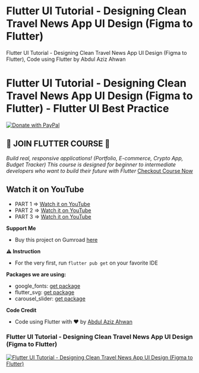 # Flutter UI Tutorial - Designing Clean Travel News App UI Design (Figma to Flutter)

Flutter UI Tutorial - Designing Clean Travel News App UI Design (Figma to Flutter), Code using Flutter by Abdul Aziz Ahwan

# Flutter UI Tutorial - Designing Clean Travel News App UI Design (Figma to Flutter) - Flutter UI Best Practice

[![Donate with PayPal](https://raw.githubusercontent.com/aha999/DonateButtons/master/Paypal.png)](https://paypal.me/abdulazizahwan)

## 🔖 JOIN FLUTTER COURSE 🔖

_Build real, responsive applications! (Portfolio, E-commerce, Crypto App, Budget Tracker)
This course is designed for beginner to intermediate developers who want to build their future with Flutter_
[Checkout Course Now](https://gumroad.com/a/659170419/fqamxr)

## Watch it on YouTube

- PART 1 => [Watch it on YouTube](https://youtu.be/sTVGTbGW_uw)
- PART 2 => [Watch it on YouTube](https://youtu.be/DTeBHZtqpxs)
- PART 3 => [Watch it on YouTube](https://youtu.be/Ig35nJGluDk)

**Support Me**

- Buy this project on Gumroad [here](https://abdulazizahwan.gumroad.com/l/bgdmfp)

**⚠️ Instruction**

- For the very first, run `flutter pub get` on your favorite IDE

**Packages we are using:**

- google_fonts: [get package](https://pub.dev/packages/google_fonts)
- flutter_svg: [get package](https://pub.dev/packages/flutter_svg)
- carousel_slider: [get package](https://pub.dev/packages/carousel_slider)

**Code Credit**

- Code using Flutter with ❤️ by [Abdul Aziz Ahwan](https://youtube.com/@abdulazizahwan)

### Flutter UI Tutorial - Designing Clean Travel News App UI Design (Figma to Flutter)

[![Flutter UI Tutorial - Designing Clean Travel News App UI Design (Figma to Flutter)](/img-ui.png)](https://ui8.net/hellow/products/ingsun)
